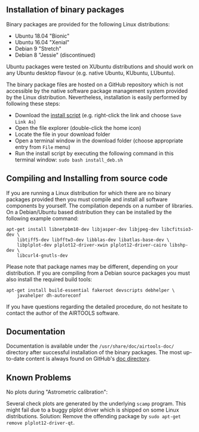 

## Installation of binary packages

Binary packages are provided for the following Linux distributions:
  - Ubuntu 18.04 "Bionic" 
  - Ubuntu 16.04 "Xenial"
  - Debian 9 "Stretch"
  - Debian 8 "Jessie" (discontinued)

Ubuntu packages were tested on XUbuntu distributions and should work on
any Ubuntu desktop flavour (e.g. native Ubuntu, KUbuntu, LUbuntu). 

The binary package files are hosted on a GitHub repository which is not
accessible by the native software package management system provided by
the Linux distribution. Nevertheless, installation is easily performed
by following these steps:
- Download the
  [install script](https://github.com/ewelot/airtools/raw/master/install_deb.sh) (e.g. right-click the link and choose `Save Link As`)
- Open the file explorer (double-click the home icon)
- Locate the file in your download folder
- Open a terminal window in the download folder (choose appropriate entry
  from `File` menu)
- Run the install script by executing the following command in this terminal
  window: `sudo bash install_deb.sh`


## Compiling and Installing from source code

If you are running a Linux distribution for which there are no binary packages
provided then you must compile and install all software components by yourself.
The compilation depends on a number of libraries. On a Debian/Ubuntu based
distribution they can be installed by the following example command:

    apt-get install libnetpbm10-dev libjasper-dev libjpeg-dev libcfitsio3-dev \
        libtiff5-dev libfftw3-dev libblas-dev libatlas-base-dev \
        libplplot-dev plplot12-driver-xwin plplot12-driver-cairo libshp-dev \
        libcurl4-gnutls-dev

Please note that package names may be different, depending on your distribution.
If you are compiling from a Debian source packages you must also install the
required build tools:

    apt-get install build-essential fakeroot devscripts debhelper \
        javahelper dh-autoreconf

If you have questions regarding the detailed procedure, do not hesitate to
contact the author of the AIRTOOLS software.


## Documentation

Documentation is available under the `/usr/share/doc/airtools-doc/` directory
after successful installation of the binary packages. The most up-to-date
content is always found on GitHub's
[doc directory](doc/).


## Known Problems

No plots during "Astrometric calibration":

Several check plots are generated by the underlying `scamp` program. This
might fail due to a buggy plplot driver which is shipped on some Linux
distributions. Solution: Remove the offending package by
`sudo apt-get remove plplot12-driver-qt`.

